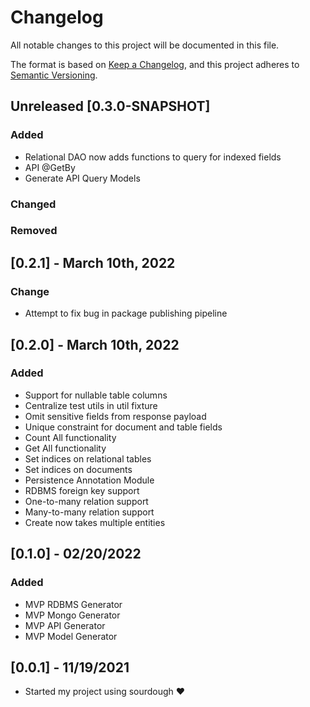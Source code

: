 # Changelog
All notable changes to this project will be documented in this file.

The format is based on [Keep a Changelog](https://keepachangelog.com/en/1.0.0/),
and this project adheres to [Semantic Versioning](https://semver.org/spec/v2.0.0.html).

## Unreleased [0.3.0-SNAPSHOT]
### Added
- Relational DAO now adds functions to query for indexed fields
- API @GetBy
- Generate API Query Models

### Changed

### Removed

## [0.2.1] - March 10th, 2022
### Change
- Attempt to fix bug in package publishing pipeline

## [0.2.0] - March 10th, 2022
### Added
- Support for nullable table columns
- Centralize test utils in util fixture
- Omit sensitive fields from response payload
- Unique constraint for document and table fields
- Count All functionality
- Get All functionality
- Set indices on relational tables
- Set indices on documents
- Persistence Annotation Module
- RDBMS foreign key support
- One-to-many relation support
- Many-to-many relation support
- Create now takes multiple entities

## [0.1.0] - 02/20/2022
### Added
- MVP RDBMS Generator
- MVP Mongo Generator
- MVP API Generator
- MVP Model Generator

## [0.0.1] - 11/19/2021
- Started my project using sourdough ❤️
